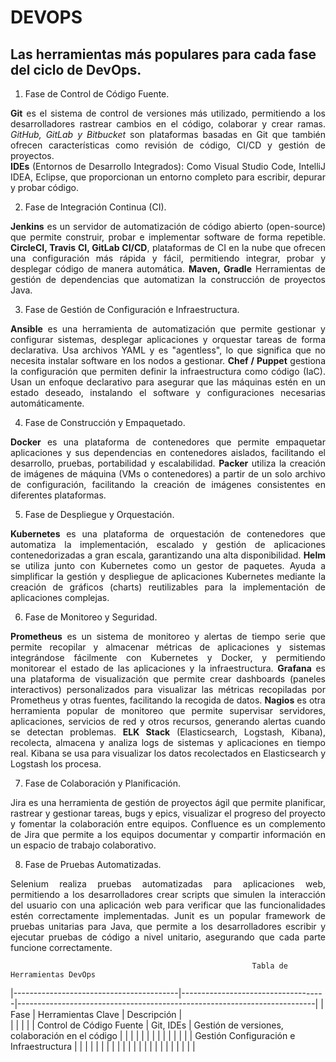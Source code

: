 # DEVOPS
  
## Las herramientas más populares para cada fase del ciclo de DevOps.
<div align="justify"> 
  
1.  Fase de Control de Código Fuente.
  
<strong>Git</strong> es el sistema de control de versiones más utilizado, permitiendo a los desarrolladores rastrear cambios en el código, colaborar y crear ramas. 
<em>GitHub, GitLab y Bitbucket</em> son plataformas basadas en Git que también ofrecen características como revisión de código, CI/CD y gestión de proyectos.   
<strong>IDEs</strong> (Entornos de Desarrollo Integrados): Como Visual Studio Code, IntelliJ IDEA, Eclipse, que proporcionan un entorno completo para escribir, depurar y probar código.

2.	Fase de Integración Continua (CI).
   
<strong>Jenkins</strong> es un servidor de automatización de código abierto (open-source) que permite construir, probar e implementar software de forma repetible. 
**CircleCI, Travis CI, GitLab CI/CD**, plataformas de CI en la nube que ofrecen una configuración más rápida y fácil, permitiendo integrar, probar y desplegar código de manera automática. 
**Maven, Gradle** Herramientas de gestión de dependencias que automatizan la construcción de proyectos Java.

3.	Fase de Gestión de Configuración e Infraestructura.
   
**Ansible** es una herramienta de automatización que permite gestionar y configurar sistemas, desplegar aplicaciones y orquestar tareas de forma declarativa. Usa archivos YAML y es "agentless", lo que significa que no necesita instalar software en los nodos a gestionar.
__Chef / Puppet__  gestiona la configuración que permiten definir la infraestructura como código (IaC). Usan un enfoque declarativo para asegurar que las máquinas estén en un estado deseado, instalando el software y configuraciones necesarias automáticamente.

4.	Fase de Construcción y Empaquetado.

**Docker** es una plataforma de contenedores que permite empaquetar aplicaciones y sus dependencias en contenedores aislados, facilitando el desarrollo, pruebas,  portabilidad y escalabilidad.
**Packer** utiliza la creación de imágenes de máquina (VMs o contenedores) a partir de un solo archivo de configuración, facilitando la creación de imágenes consistentes en diferentes plataformas.

5.	Fase de Despliegue y Orquestación.

**Kubernetes** es una plataforma de orquestación de contenedores que automatiza la implementación, escalado y gestión de aplicaciones contenedorizadas a gran escala, garantizando una alta disponibilidad.
**Helm** se utiliza junto con Kubernetes como un gestor de paquetes. Ayuda a simplificar la gestión y despliegue de aplicaciones Kubernetes mediante la creación de gráficos (charts) reutilizables para la implementación de aplicaciones complejas.

6.	Fase de Monitoreo y Seguridad.

**Prometheus** es un sistema de monitoreo y alertas de tiempo serie que permite recopilar y almacenar métricas de aplicaciones y sistemas integrándose fácilmente con Kubernetes y Docker, y permitiendo monitorear el estado de las aplicaciones y la infraestructura.
**Grafana** es una plataforma de visualización que permite crear dashboards (paneles interactivos) personalizados para visualizar las métricas recopiladas por Prometheus y otras fuentes, facilitando la recogida de datos.
**Nagios** es otra herramienta popular de monitoreo que permite supervisar servidores, aplicaciones, servicios de red y otros recursos, generando alertas cuando se detectan problemas.
**ELK Stack** (Elasticsearch, Logstash, Kibana), recolecta, almacena y analiza logs de sistemas y aplicaciones en tiempo real. Kibana se usa para visualizar los datos recolectados en Elasticsearch y Logstash los procesa.

7.	Fase de Colaboración y Planificación.

Jira es una herramienta de gestión de proyectos ágil que permite planificar, rastrear y gestionar tareas, bugs y epics, visualizar el progreso del proyecto y fomentar la colaboración entre equipos.
Confluence es un complemento de Jira que permite a los equipos documentar y compartir información en un espacio de trabajo colaborativo.

8.	Fase de Pruebas Automatizadas.

Selenium realiza pruebas automatizadas para aplicaciones web, permitiendo a los desarrolladores crear scripts que simulen la interacción del usuario con una aplicación web para verificar que las funcionalidades estén correctamente implementadas.
Junit es un popular framework de pruebas unitarias para Java, que permite a los desarrolladores escribir y ejecutar pruebas de código a nivel unitario, asegurando que cada parte funcione correctamente.
</div>


                                                          Tabla de Herramientas DevOps                                                       
|-----------------------------------------|------------------------------------|--------------------------------------------------------------------------|
|                Fase                     |          Herramientas Clave        |         Descripción                                                      |      
|                                         |                                    |                                                                          |
| Control de Código Fuente                |           Git, IDEs                | Gestión de versiones, colaboración en el código                          |      |                                         |                                    |                                                                          | 
|                                         |                                    |                                                                          |
|                                         |                                    |                                                                          |
| Gestión Configuración e Infraestructura |                                    |                                                                          |
|                                         |                                    |                                                                          |
|                                         |                                    |                                                                          |
|                                         |                                    |                                                                          |
|                                         |                                    |                                                                          |
|                                         |                                    |                                                                          |

